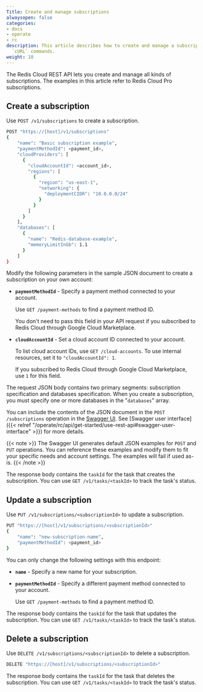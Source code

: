```yaml
---
Title: Create and manage subscriptions
alwaysopen: false
categories:
- docs
- operate
- rc
description: This article describes how to create and manage a subscription using
  `cURL` commands.
weight: 10
---
```


The Redis Cloud REST API lets you create and manage all kinds of subscriptions. The examples in this article refer to Redis Cloud Pro subscriptions.

## Create a subscription

Use `POST /v1/subscriptions` to create a subscription.

```sh
POST "https://[host]/v1/subscriptions"
{
    "name": "Basic subscription example",
    "paymentMethodId": <payment_id>,
    "cloudProviders": [
      {
        "cloudAccountId": <account_id>,
        "regions": [
          {
            "region": "us-east-1",
            "networking": {
              "deploymentCIDR": "10.0.0.0/24"
            }
          }
        ]
      }
    ],
    "databases": [
      {
        "name": "Redis-database-example",
        "memoryLimitInGb": 1.1
      }
    ]
}
```

Modify the following parameters in the sample JSON document to create a subscription on your own account:

- **`paymentMethodId`** - Specify a payment method connected to your account.

    Use `GET /payment-methods` to find a payment method ID.

    You don't need to pass this field in your API request if you subscribed to Redis Cloud through Google Cloud Marketplace.

- **`cloudAccountId`** - Set a cloud account ID connected to your account.

    To list cloud account IDs, use `GET /cloud-accounts`. To use internal resources, set it to `"cloudAccountId": 1`.

    If you subscribed to Redis Cloud through Google Cloud Marketplace, use `1` for this field.

The request JSON body contains two primary segments: subscription specification and databases specification. When you create a subscription, you must specify one or more databases in the "`databases`" array.

You can include the contents of the JSON document in the `POST /subscriptions` operation in the [Swagger UI](https://api.redislabs.com/v1/swagger-ui.html). See [Swagger user interface]({{< relref "/operate/rc/api/get-started/use-rest-api#swagger-user-interface" >}}) for more details.

{{< note >}}
The Swagger UI generates default JSON examples for `POST` and `PUT` operations. You can reference these examples and modify them to fit your specific needs and account settings. The examples will fail if used as-is.
{{< /note >}}

The response body contains the `taskId` for the task that creates the subscription. You can use `GET /v1/tasks/<taskId>` to track the task's status.

## Update a subscription

Use `PUT /v1/subscriptions/<subscriptionId>` to update a subscription.

```sh
PUT "https://[host]/v1/subscriptions/<subscriptionId>"
{
    "name": "new-subscription-name",
    "paymentMethodId": <payment_id>
}
```

You can only change the following settings with this endpoint:
- **`name`** - Specify a new name for your subscription.

- **`paymentMethodId`** - Specify a different payment method connected to your account.

    Use `GET /payment-methods` to find a payment method ID.

The response body contains the `taskId` for the task that updates the subscription. You can use `GET /v1/tasks/<taskId>` to track the task's status.

## Delete a subscription

Use `DELETE /v1/subscriptions/<subscriptionId>` to delete a subscription.

```sh
DELETE "https://[host]/v1/subscriptions/<subscriptionId>"
```
The response body contains the `taskId` for the task that deletes the subscription. You can use `GET /v1/tasks/<taskId>` to track the task's status.
